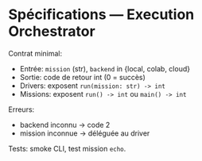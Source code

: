 # Spécifications — Execution Orchestrator

Contrat minimal:

- Entrée: `mission` (str), `backend` in {local, colab, cloud}
- Sortie: code de retour int (0 = succès)
- Drivers: exposent `run(mission: str) -> int`
- Missions: exposent `run() -> int` ou `main() -> int`

Erreurs:
- backend inconnu → code 2
- mission inconnue → déléguée au driver

Tests: smoke CLI, test mission `echo`.
